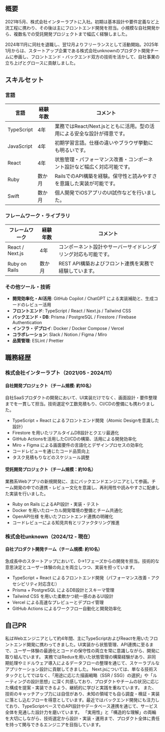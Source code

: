 ## 概要

2021年5月、株式会社インターラプトに入社。初期は基本設計や要件定義など上流工程に携わり、その後は主にフロントエンド開発を担当。小規模な自社開発から、複数名での受託開発プロジェクトまで幅広く経験しました。

2024年11月に同社を退職し、翌12月よりフリーランスとして活動開始。2025年1月からは、スタートアップ企業である株式会社unknownのプロダクト開発チームに参画し、フロントエンド・バックエンド双方の技術を活かして、自社事業の立ち上げとグロースに貢献しました。

## スキルセット

### 言語

| 言語        | 経験年数 | コメント                                                                |
|-------------|----------|-------------------------------------------------------------------------|
| TypeScript  | 4年      | 業務ではReact/Next.jsとともに活用。型の活用による安全な設計が得意です。 |
| JavaScript  | 4年      | 初期学習言語。仕様の違いやブラウザ挙動にも明るいです。                  |
| React       | 4年      | 状態管理・パフォーマンス改善・コンポーネント設計など幅広く対応可能です。|
| Ruby        | 数か月   | RailsでのAPI構築を経験。保守性と読みやすさを意識した実装が可能です。    | 
| Swift       | 数か月   | 個人開発でiOSアプリのUI試作などを行いました。                           |

### フレームワーク・ライブラリ

| フレームワーク       | 経験年数 | コメント                                                      |
|----------------------|----------|---------------------------------------------------------------|
| React / Next.js      | 4年      | コンポーネント設計やサーバーサイドレンダリング対応も可能です。|
| Ruby on Rails        | 数か月   | REST API構築およびフロント連携を実務で経験しています。        |

### その他ツール・技術

- **開発効率化・AI活用**: GitHub Copilot / ChatGPT による実装補助と、生成コードのレビュー活用
- **フロントエンド**: TypeScript / React / Next.js / Tailwind CSS
- **バックエンド・DB**: Prisma / PostgreSQL / Firestore / Firebase Authentication
- **インフラ・デプロイ**: Docker / Docker Compose / Vercel
- **コラボレーション**: Slack / Notion / Figma / Miro
- **品質管理**: ESLint / Prettier

## 職務経歴

### 株式会社インターラプト（2021/05 - 2024/11）

#### 自社開発プロジェクト（チーム規模: 約10名）
自社SaaSプロダクトの開発において、UI実装だけでなく、画面設計・要件整理までを一貫して担当。技術選定や工数見積もり、CI/CDの整備にも携わりました。
  - TypeScript + React によるフロントエンド開発（Atomic Designを意識した設計）
  - Firestore を用いたリアルタイムDB設計とクエリ最適化
  - GitHub Actionsを活用したCI/CDの構築、活用による開発効率化
  - Miro + Figma による画面要件の言語化とデザインプロセスの効率化
  - コードレビューを通じたコード品質向上
  - タスク見積もりなどのスケジュール調整

#### 受託開発プロジェクト（チーム規模：約10名）
業務系Webアプリの新規開発に、主にバックエンドエンジニアとして参画。チーム開発の中での連携・レビュー文化を意識し、再利用性や読みやすさに配慮した実装を行いました。
  - Ruby on Rails によるAPI設計・実装・テスト
  - Docker を用いたローカル開発環境の整備とチーム共通化
  - OpenAPI仕様 を用いたフロントエンド連携の明確化
  - コードレビューによる知見共有とリファクタリング推進

### 株式会社unknown（2024/12 - 現在）

#### 自社プロダクト開発チーム（チーム規模: 約10名）
急成長中のスタートアップにおいて、0→1フェーズからの開発を担当。技術的な意思決定とユーザー体験の向上を両立しつつ、実装を担っています。
- TypeScript + React によるフロントエンド開発（パフォーマンス改善・アクセシビリティ対応含む）
- Prisma + PostgreSQL によるDB設計とスキーマ管理
- Tailwind CSS を用いた柔軟かつ統一感のあるUI設計
- Vercel による高速なプレビューとデプロイ管理
- GitHub Actions によるワークフロー自動化と開発効率化

## 自己PR

私はWebエンジニアとして約4年間、主にTypeScriptおよびReactを用いたフロントエンド開発に携わってきました。UI実装から状態管理、API連携に至るまで、ユーザー体験の最適化とコードの保守性の両立を常に意識しながら、開発に取り組んでいます。
実務ではReduxを用いた状態管理の構築経験があり、非同期処理やミドルウェア導入によるデータフローの整理を通じて、スケーラブルなアプリケーション設計に貢献してきました。
Next.jsについては、単なる技術スタックとしてではなく、「用途に応じた描画戦略（SSR / SSG）の選択」や「ルーティングの設計思想」に深く共感しており、プロダクトやチームの状況に応じた構成を提案・実装できるよう、継続的に学びと実践を重ねています。
また、技術のキャッチアップ力には自信があり、未知の領域でも自ら調査・検証・実装に落とし込むフローを得意としています。最近ではバックエンド開発にも注力しており、TypeScriptベースでのAPI設計やデータベース連携を通じて、サービス全体を見通した設計力を磨いています。
「実用性」と「構造的な理解」の両輪を大切にしながら、技術選定から設計・実装・運用まで、プロダクト全体に責任を持って関与できるエンジニアを目指しています。